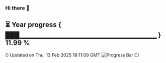 ### Hi there 👋
⏳ Year progress { ███▁▁▁▁▁▁▁▁▁▁▁▁▁▁▁▁▁▁▁▁▁▁▁▁▁▁▁ } 11.99 %
---
⏰ Updated on Thu, 13 Feb 2025 18:11:09 GMT
![Progress Bar CI](https://github.com/Moyi321/Moyi321/workflows/Progress%20Bar%20CI/badge.svg)
